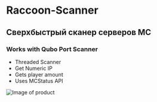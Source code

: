 # Raccoon-Scanner
## **Сверхбыстрый сканер серверов MC**
### Works with Qubo Port Scanner
- Threaded Scanner
- Get Numeric IP
- Gets player amount
- Uses MCStatus API
  
<img src="https://cdn.discordapp.com/attachments/1128838767722123344/1129451506320560311/image.png" alt="Image of product">
